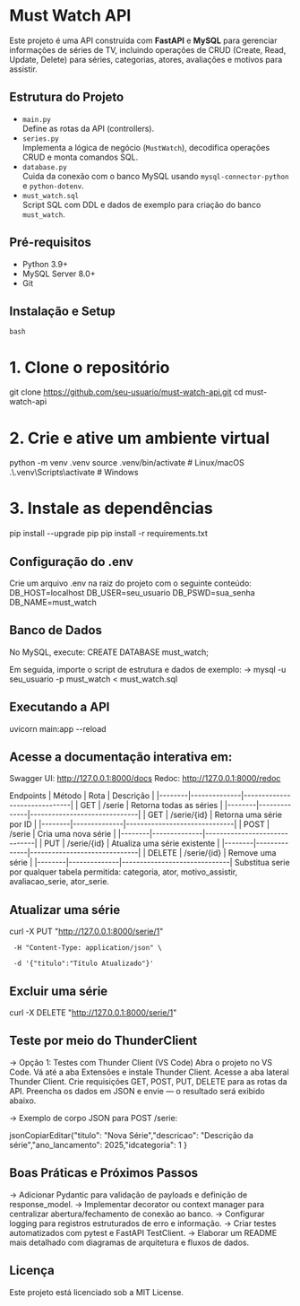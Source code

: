 # Must Watch API
Este projeto é uma API construída com **FastAPI** e **MySQL** para gerenciar informações de séries de TV, incluindo operações de CRUD (Create, Read, Update, Delete) para séries, categorias, atores, avaliações e motivos para assistir.
 

## Estrutura do Projeto
- `main.py`  
  Define as rotas da API (controllers).
- `series.py`  
  Implementa a lógica de negócio (`MustWatch`), decodifica operações CRUD e monta comandos SQL.
- `database.py`  
  Cuida da conexão com o banco MySQL usando `mysql-connector-python` e `python-dotenv`.
- `must_watch.sql`  
  Script SQL com DDL e dados de exemplo para criação do banco `must_watch`.
 

## Pré-requisitos
- Python 3.9+
- MySQL Server 8.0+
- Git

 
## Instalação e Setup
`bash`
# 1. Clone o repositório
git clone https://github.com/seu-usuario/must-watch-api.git
cd must-watch-api
# 2. Crie e ative um ambiente virtual
python -m venv .venv
source .venv/bin/activate     # Linux/macOS
.\\.venv\\Scripts\\activate   # Windows
# 3. Instale as dependências
pip install --upgrade pip
pip install -r requirements.txt
 
## Configuração do .env
Crie um arquivo .env na raiz do projeto com o seguinte conteúdo:
DB_HOST=localhost
DB_USER=seu_usuario
DB_PSWD=sua_senha
DB_NAME=must_watch
 
## Banco de Dados
No MySQL, execute:
CREATE DATABASE must_watch;
 
Em seguida, importe o script de estrutura e dados de exemplo:
-> mysql -u seu_usuario -p must_watch < must_watch.sql
 
## Executando a API
uvicorn main:app --reload
 

## Acesse a documentação interativa em:
 
Swagger UI: http://127.0.0.1:8000/docs
Redoc: http://127.0.0.1:8000/redoc
 
Endpoints
| Método	|     Rota	   |           Descrição         |
|--------|--------------|------------------------------|
| GET    | /serie	     |  Retorna todas as séries      |
|--------|--------------|------------------------------|
| GET    | /serie/{id}  | Retorna uma série por ID     |
|--------|--------------|------------------------------|
| POST   | /serie	     | Cria uma nova série           |
|--------|--------------|------------------------------|
| PUT    | /serie/{id}  | Atualiza uma série existente |
|--------|--------------|------------------------------|
| DELETE | /serie/{id}  | Remove uma série             |
|--------|--------------|------------------------------|
Substitua serie por qualquer tabela permitida: categoria, ator, motivo_assistir, avaliacao_serie, ator_serie.
 
## Atualizar uma série
curl -X PUT "http://127.0.0.1:8000/serie/1" 
 
     -H "Content-Type: application/json" \
 
     -d '{"titulo":"Título Atualizado"}'
 
## Excluir uma série
 
curl -X DELETE "http://127.0.0.1:8000/serie/1"
 
## Teste por meio do ThunderClient
 
-> Opção 1: Testes com Thunder Client (VS Code)
	Abra o projeto no VS Code.
	Vá até a aba Extensões e instale Thunder Client.
	Acesse a aba lateral Thunder Client.
	Crie requisições GET, POST, PUT, DELETE para as rotas da API.
	Preencha os dados em JSON e envie — o resultado será exibido abaixo.
 
-> Exemplo de corpo JSON para POST /serie:
 
jsonCopiarEditar{"titulo": "Nova Série","descricao": "Descrição da série","ano_lancamento": 2025,"idcategoria": 1 }

 
 
## Boas Práticas e Próximos Passos
 
-> Adicionar Pydantic para validação de payloads e definição de response_model.
-> Implementar decorator ou context manager para centralizar abertura/fechamento de conexão ao banco.
-> Configurar logging para registros estruturados de erro e informação.
-> Criar testes automatizados com pytest e FastAPI TestClient.
-> Elaborar um README mais detalhado com diagramas de arquitetura e fluxos de dados.
 
## Licença
Este projeto está licenciado sob a MIT License.
